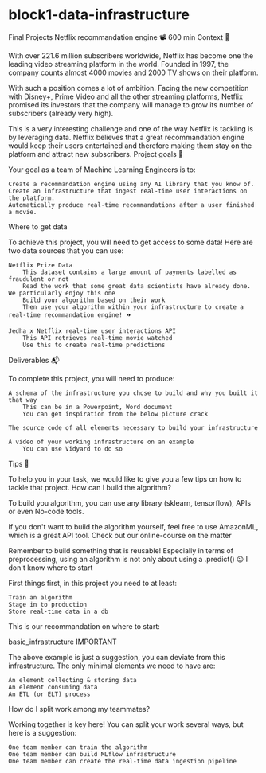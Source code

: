 # block1-data-infrastructure

Final Projects
Netflix recommandation engine 📽️
600 min
Context 📇

With over 221.6 million subscribers worldwide, Netflix has become one the leading video streaming platform in the world. Founded in 1997, the company counts almost 4000 movies and 2000 TV shows on their platform.

With such a position comes a lot of ambition. Facing the new competition with Disney+, Prime Video and all the other streaming platforms, Netflix promised its investors that the company will manage to grow its number of subscribers (already very high).

This is a very interesting challenge and one of the way Netflix is tackling is by leveraging data. Netflix believes that a great recommandation engine would keep their users entertained and therefore making them stay on the platform and attract new subscribers.
Project goals 🎯

Your goal as a team of Machine Learning Engineers is to:

    Create a recommandation engine using any AI library that you know of.
    Create an infrastructure that ingest real-time user interactions on the platform.
    Automatically produce real-time recommandations after a user finished a movie.

Where to get data

To achieve this project, you will need to get access to some data! Here are two data sources that you can use:

    Netflix Prize Data
        This dataset contains a large amount of payments labelled as fraudulent or not
        Read the work that some great data scientists have already done. We particularly enjoy this one
        Build your algorithm based on their work
        Then use your algorithm within your infrastructure to create a real-time recommandation engine! ⏩

    Jedha x Netflix real-time user interactions API
        This API retrieves real-time movie watched
        Use this to create real-time predictions

Deliverables 📬

To complete this project, you will need to produce:

    A schema of the infrastructure you chose to build and why you built it that way
        This can be in a Powerpoint, Word document
        You can get inspiration from the below picture crack

    The source code of all elements necessary to build your infrastructure

    A video of your working infrastructure on an example
        You can use Vidyard to do so

Tips 🦮

To help you in your task, we would like to give you a few tips on how to tackle that project.
How can I build the algorithm?

To build you algorithm, you can use any library (sklearn, tensorflow), APIs or even No-code tools.

If you don't want to build the algorithm yourself, feel free to use AmazonML, which is a great API tool. Check out our online-course on the matter

Remember to build something that is reusable! Especially in terms of preprocessing, using an algorithm is not only about using a .predict() 😉
I don't know where to start

First things first, in this project you need to at least:

    Train an algorithm
    Stage in to production
    Store real-time data in a db

This is our recommandation on where to start:

basic_infrastructure
IMPORTANT

The above example is just a suggestion, you can deviate from this infrastructure. The only minimal elements we need to have are:

    An element collecting & storing data
    An element consuming data
    An ETL (or ELT) process

How do I split work among my teammates?

Working together is key here! You can split your work several ways, but here is a suggestion:

    One team member can train the algorithm
    One team member can build MLflow infrastructure
    One team member can create the real-time data ingestion pipeline
